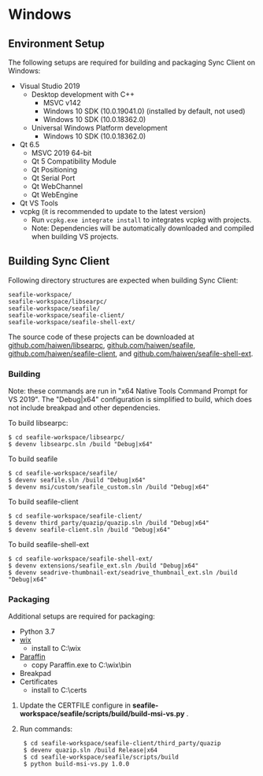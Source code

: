 # Windows

## Environment Setup

The following setups are required for building and packaging Sync Client on Windows:

* Visual Studio 2019
    * Desktop development with C++
        * MSVC v142
        * Windows 10 SDK (10.0.19041.0) (installed by default, not used)
        * Windows 10 SDK (10.0.18362.0)
    * Universal Windows Platform development
        * Windows 10 SDK (10.0.18362.0)
* Qt 6.5
    * MSVC 2019 64-bit
    * Qt 5 Compatibility Module
    * Qt Positioning
    * Qt Serial Port
    * Qt WebChannel
    * Qt WebEngine
* Qt VS Tools
* vcpkg (it is recommended to update to the latest version)
    * Run `vcpkg.exe integrate install` to integrates vcpkg with projects.
    * Note: Dependencies will be automatically downloaded and compiled when building VS projects.

## Building Sync Client

Following directory structures are expected when building Sync Client:

```
seafile-workspace/
seafile-workspace/libsearpc/
seafile-workspace/seafile/
seafile-workspace/seafile-client/
seafile-workspace/seafile-shell-ext/
```

The source code of these projects can be downloaded at [github.com/haiwen/libsearpc](https://github.com/haiwen/libsearpc), [github.com/haiwen/seafile](https://github.com/haiwen/seafile), [github.com/haiwen/seafile-client](https://github.com/haiwen/seafile-client), and [github.com/haiwen/seafile-shell-ext](https://github.com/haiwen/seafile-shell-ext).

### Building

Note: these commands are run in "x64 Native Tools Command Prompt for VS 2019". The "Debug|x64" configuration is simplified to build, which does not include breakpad and other dependencies.

To build libsearpc:

```
$ cd seafile-workspace/libsearpc/
$ devenv libsearpc.sln /build "Debug|x64"
```

To build seafile

```
$ cd seafile-workspace/seafile/
$ devenv seafile.sln /build "Debug|x64"
$ devenv msi/custom/seafile_custom.sln /build "Debug|x64"
```

To build seafile-client

```
$ cd seafile-workspace/seafile-client/
$ devenv third_party/quazip/quazip.sln /build "Debug|x64"
$ devenv seafile-client.sln /build "Debug|x64"
```

To build seafile-shell-ext

```
$ cd seafile-workspace/seafile-shell-ext/
$ devenv extensions/seafile_ext.sln /build "Debug|x64"
$ devenv seadrive-thumbnail-ext/seadrive_thumbnail_ext.sln /build "Debug|x64"
```

### Packaging

Additional setups are required for packaging:

* Python 3.7
* [wix](https://github.com/wixtoolset/wix3/releases/tag/wix3111rtm)
    * install to C:\wix
* [Paraffin](https://github.com/Wintellect/Paraffin/releases)
    * copy Paraffin.exe to C:\wix\bin
* Breakpad
* Certificates
    * install to C:\certs

1. Update the CERTFILE configure in __seafile-workspace/seafile/scripts/build/build-msi-vs.py__ .
2. Run commands:


        $ cd seafile-workspace/seafile-client/third_party/quazip
        $ devenv quazip.sln /build Release|x64
        $ cd seafile-workspace/seafile/scripts/build
        $ python build-msi-vs.py 1.0.0
